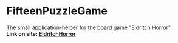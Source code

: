 # FifteenPuzzleGame
The small application-helper for the board game "Eldritch Horror".  
**Link on site: [EldritchHorror](https://sttr19.github.io/FifteenPuzzleGame/)**
